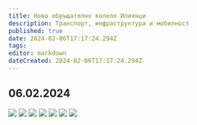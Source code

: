 ```yaml
---
title: Ново обръщателно колело Илиянци
description: Транспорт, инфраструктура и мобилност
published: true
date: 2024-02-06T17:17:24.294Z
tags: 
editor: markdown
dateCreated: 2024-02-06T17:17:24.294Z
---
```



## 06.02.2024
<img src="http://46.10.181.183:1518/trinmo/infrastructure/tram-loops/iliantsi-nov/1707237612442-01.jpg">

<img src="http://46.10.181.183:1518/trinmo/infrastructure/tram-loops/iliantsi-nov/1707237679840-01.jpg">

<img src="http://46.10.181.183:1518/trinmo/infrastructure/tram-loops/iliantsi-nov/1707237726683-01.jpg">

<img src="http://46.10.181.183:1518/trinmo/infrastructure/tram-loops/iliantsi-nov/1707237765249-01.jpg">

<img src="http://46.10.181.183:1518/trinmo/infrastructure/tram-loops/iliantsi-nov/1707237425942-01.jpg">


<img src="http://46.10.181.183:1518/trinmo/infrastructure/tram-loops/iliantsi-nov/1707237329136-01.jpg">

<img src="http://46.10.181.183:1518/trinmo/infrastructure/tram-loops/iliantsi-nov/1707237241838-01.jpg">